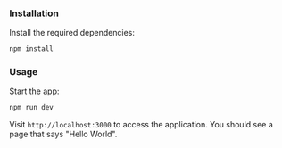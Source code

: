 ### Installation

Install the required dependencies:
```bash
npm install
```

### Usage

Start the app:
```bash
npm run dev
```
Visit `http://localhost:3000` to access the application.
You should see a page that says "Hello World".
